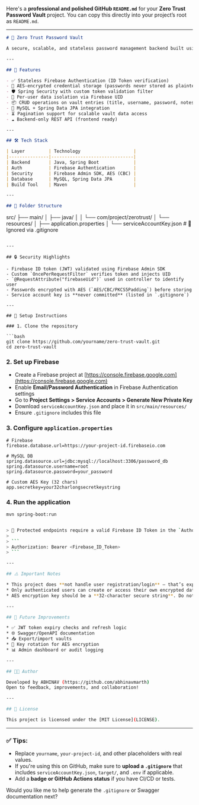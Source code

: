 Here's a **professional and polished GitHub `README.md`** for your **Zero Trust Password Vault** project. You can copy this directly into your project’s root as `README.md`.

---

```markdown
# 🔐 Zero Trust Password Vault

A secure, scalable, and stateless password management backend built using **Spring Boot**, **Firebase Authentication**, and **MySQL**. This API enables authenticated users to store, retrieve, and manage credentials (e.g., Gmail, LinkedIn, etc.) in a fully encrypted vault — aligned with **Zero Trust Security** principles.

---

## 🚀 Features

- ✅ Stateless Firebase Authentication (ID Token verification)
- 🔑 AES-encrypted credential storage (passwords never stored as plaintext)
- 🛡️ Spring Security with custom token validation filter
- 📁 Per-user data isolation via Firebase UID
- 📦 CRUD operations on vault entries (title, username, password, notes)
- 📄 MySQL + Spring Data JPA integration
- ⏳ Pagination support for scalable vault data access
- ☁️ Backend-only REST API (frontend ready)

---

## 🛠️ Tech Stack

| Layer         | Technology                    |
|---------------|-------------------------------|
| Backend       | Java, Spring Boot             |
| Auth          | Firebase Authentication       |
| Security      | Firebase Admin SDK, AES (CBC) |
| Database      | MySQL, Spring Data JPA        |
| Build Tool    | Maven                         |

---

## 🧩 Folder Structure

```

src/
├── main/
│   ├── java/
│   │   └── com/project/zerotrust/
│   └── resources/
│       ├── application.properties
│       └── serviceAccountKey.json  # 🔐 Ignored via .gitignore

````

---

## 🔒 Security Highlights

- Firebase ID token (JWT) validated using Firebase Admin SDK
- Custom `OncePerRequestFilter` verifies token and injects UID
- `@RequestAttribute("firebaseUid")` used in controller to identify user
- Passwords encrypted with AES (`AES/CBC/PKCS5Padding`) before storing
- Service account key is **never committed** (listed in `.gitignore`)

---

## 🧾 Setup Instructions

### 1. Clone the repository

```bash
git clone https://github.com/yourname/zero-trust-vault.git
cd zero-trust-vault
````

### 2. Set up Firebase

* Create a Firebase project at [https://console.firebase.google.com](https://console.firebase.google.com)
* Enable **Email/Password Authentication** in Firebase Authentication settings
* Go to **Project Settings > Service Accounts > Generate New Private Key**
* Download `serviceAccountKey.json` and place it in `src/main/resources/`
* Ensure `.gitignore` includes this file

### 3. Configure `application.properties`

```properties
# Firebase
firebase.database.url=https://your-project-id.firebaseio.com

# MySQL DB
spring.datasource.url=jdbc:mysql://localhost:3306/password_db
spring.datasource.username=root
spring.datasource.password=your_password

# Custom AES Key (32 chars)
app.secretkey=your32charlongsecretkeystring
```

### 4. Run the application

```bash
mvn spring-boot:run


> 🔐 Protected endpoints require a valid Firebase ID Token in the `Authorization` header:
>
> ```
> Authorization: Bearer <Firebase_ID_Token>
> ```

---

## ⚠️ Important Notes

* This project does **not handle user registration/login** — that’s expected to be done on the frontend using Firebase Auth.
* Only authenticated users can create or access their own encrypted data.
* AES encryption key should be a **32-character secure string**. Do not hard-code in production — use environment variables or secrets managers.

---

## 🧠 Future Improvements

* ✅ JWT token expiry checks and refresh logic
* 🌐 Swagger/OpenAPI documentation
* 📥 Export/import vaults
* 🔐 Key rotation for AES encryption
* 📊 Admin dashboard or audit logging

---

## 🧑‍💻 Author

Developed by ABHINAV (https://github.com/abhinavmarth)
Open to feedback, improvements, and collaboration!

---

## 📄 License

This project is licensed under the [MIT License](LICENSE).

```

---

### ✅ Tips:
- Replace `yourname`, `your-project-id`, and other placeholders with real values.
- If you're using this on GitHub, make sure to **upload a `.gitignore`** that includes `serviceAccountKey.json`, `target/`, and `.env` if applicable.
- Add a **badge or GitHub Actions status** if you have CI/CD or tests.

Would you like me to help generate the `.gitignore` or Swagger documentation next?
```

